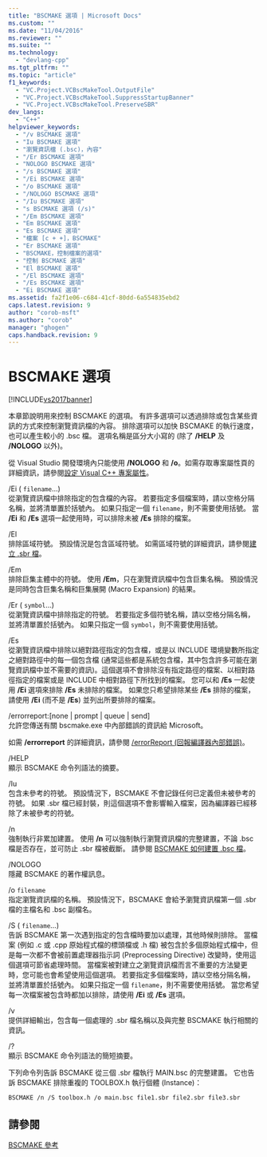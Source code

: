 ```yaml
---
title: "BSCMAKE 選項 | Microsoft Docs"
ms.custom: ""
ms.date: "11/04/2016"
ms.reviewer: ""
ms.suite: ""
ms.technology: 
  - "devlang-cpp"
ms.tgt_pltfrm: ""
ms.topic: "article"
f1_keywords: 
  - "VC.Project.VCBscMakeTool.OutputFile"
  - "VC.Project.VCBscMakeTool.SuppressStartupBanner"
  - "VC.Project.VCBscMakeTool.PreserveSBR"
dev_langs: 
  - "C++"
helpviewer_keywords: 
  - "/v BSCMAKE 選項"
  - "Iu BSCMAKE 選項"
  - "瀏覽資訊檔 (.bsc)，內容"
  - "/Er BSCMAKE 選項"
  - "NOLOGO BSCMAKE 選項"
  - "/s BSCMAKE 選項"
  - "/Ei BSCMAKE 選項"
  - "/o BSCMAKE 選項"
  - "/NOLOGO BSCMAKE 選項"
  - "/Iu BSCMAKE 選項"
  - "s BSCMAKE 選項 (/s)"
  - "/Em BSCMAKE 選項"
  - "Em BSCMAKE 選項"
  - "Es BSCMAKE 選項"
  - "檔案 [c + +]，BSCMAKE"
  - "Er BSCMAKE 選項"
  - "BSCMAKE，控制檔案的選項"
  - "控制 BSCMAKE 選項"
  - "El BSCMAKE 選項"
  - "/El BSCMAKE 選項"
  - "/Es BSCMAKE 選項"
  - "Ei BSCMAKE 選項"
ms.assetid: fa2f1e06-c684-41cf-80dd-6a554835ebd2
caps.latest.revision: 9
author: "corob-msft"
ms.author: "corob"
manager: "ghogen"
caps.handback.revision: 9
---
```

# BSCMAKE 選項
[!INCLUDE[vs2017banner](../../assembler/inline/includes/vs2017banner.md)]

本章節說明用來控制 BSCMAKE 的選項。  有許多選項可以透過排除或包含某些資訊的方式來控制瀏覽資訊檔的內容。  排除選項可以加快 BSCMAKE 的執行速度，也可以產生較小的 .bsc 檔。  選項名稱是區分大小寫的 \(除了 **\/HELP** 及 **\/NOLOGO** 以外\)。  
  
 從 Visual Studio 開發環境內只能使用 **\/NOLOGO** 和 **\/o**。如需存取專案屬性頁的詳細資訊，請參閱[設定 Visual C\+\+ 專案屬性](../../ide/working-with-project-properties.md)。  
  
 \/Ei \( `filename`...\)  
 從瀏覽資訊檔中排除指定的包含檔的內容。  若要指定多個檔案時，請以空格分隔名稱，並將清單置於括號內。  如果只指定一個 `filename`，則不需要使用括號。  當 **\/Ei** 和 **\/Es** 選項一起使用時，可以排除未被 **\/Es** 排除的檔案。  
  
 \/El  
 排除區域符號。  預設情況是包含區域符號。  如需區域符號的詳細資訊，請參閱[建立 .sbr 檔](../../build/reference/creating-an-dot-sbr-file.md)。  
  
 \/Em  
 排除巨集主體中的符號。  使用 **\/Em**，只在瀏覽資訊檔中包含巨集名稱。  預設情況是同時包含巨集名稱和巨集展開 \(Macro Expansion\) 的結果。  
  
 \/Er \( `symbol`...\)  
 從瀏覽資訊檔中排除指定的符號。  若要指定多個符號名稱，請以空格分隔名稱，並將清單置於括號內。  如果只指定一個 `symbol`，則不需要使用括號。  
  
 \/Es  
 從瀏覽資訊檔中排除以絕對路徑指定的包含檔，或是以 INCLUDE 環境變數所指定之絕對路徑中的每一個包含檔 \(通常這些都是系統包含檔，其中包含許多可能在瀏覽資訊檔中並不需要的資訊\)。這個選項不會排除沒有指定路徑的檔案、以相對路徑指定的檔案或是 INCLUDE 中相對路徑下所找到的檔案。  您可以和 **\/Es** 一起使用 **\/Ei** 選項來排除 **\/Es** 未排除的檔案。  如果您只希望排除某些 **\/Es** 排除的檔案，請使用 **\/Ei** \(而不是 **\/Es**\) 並列出所要排除的檔案。  
  
 \/errorreport:\[none &#124; prompt &#124; queue &#124; send\]  
 允許您傳送有關 bscmake.exe 中內部錯誤的資訊給 Microsoft。  
  
 如需 **\/errorreport** 的詳細資訊，請參閱 [\/errorReport \(回報編譯器內部錯誤\)](../../build/reference/errorreport-report-internal-compiler-errors.md)。  
  
 \/HELP  
 顯示 BSCMAKE 命令列語法的摘要。  
  
 \/Iu  
 包含未參考的符號。  預設情況下，BSCMAKE 不會記錄任何已定義但未被參考的符號。  如果 .sbr 檔已經封裝，則這個選項不會影響輸入檔案，因為編譯器已經移除了未被參考的符號。  
  
 \/n  
 強制執行非累加建置。  使用 **\/n** 可以強制執行瀏覽資訊檔的完整建置，不論 .bsc 檔是否存在，並可防止 .sbr 檔被截斷。  請參閱 [BSCMAKE 如何建置 .bsc 檔](../../build/reference/how-bscmake-builds-a-dot-bsc-file.md)。  
  
 \/NOLOGO  
 隱藏 BSCMAKE 的著作權訊息。  
  
 \/o `filename`  
 指定瀏覽資訊檔的名稱。  預設情況下，BSCMAKE 會給予瀏覽資訊檔第一個 .sbr 檔的主檔名和 .bsc 副檔名。  
  
 \/S \( `filename`...\)  
 告訴 BSCMAKE 第一次遇到指定的包含檔時要加以處理，其他時候則排除。  當檔案 \(例如 .c 或 .cpp 原始程式檔的標頭檔或 .h 檔\) 被包含於多個原始程式檔中，但是每一次都不會被前置處理器指示詞 \(Preprocessing Directive\) 改變時，使用這個選項可節省處理時間。  當檔案被對建立之瀏覽資訊檔而言不重要的方法變更時，您可能也會希望使用這個選項。  若要指定多個檔案時，請以空格分隔名稱，並將清單置於括號內。  如果只指定一個 `filename`，則不需要使用括號。  當您希望每一次檔案被包含時都加以排除，請使用 **\/Ei** 或 **\/Es** 選項。  
  
 \/v  
 提供詳細輸出，包含每一個處理的 .sbr 檔名稱以及與完整 BSCMAKE 執行相關的資訊。  
  
 \/?  
 顯示 BSCMAKE 命令列語法的簡短摘要。  
  
 下列命令列告訴 BSCMAKE 從三個 .sbr 檔執行 MAIN.bsc 的完整建置。  它也告訴 BSCMAKE 排除重複的 TOOLBOX.h 執行個體 \(Instance\)：  
  
```  
BSCMAKE /n /S toolbox.h /o main.bsc file1.sbr file2.sbr file3.sbr  
```  
  
## 請參閱  
 [BSCMAKE 參考](../../build/reference/bscmake-reference.md)
